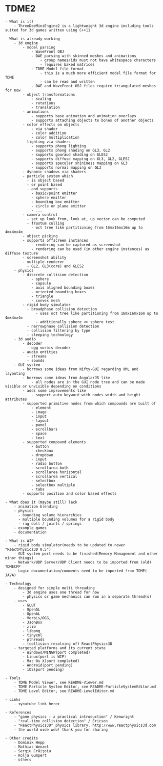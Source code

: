 TDME2
=====

    - What is it?
        - ThreeDeeMiniEngine2 is a lightweight 3d engine including tools suited for 3d games written using C++11

    - What is already working
        - 3d engine
            - model parsing
                - WaveFront OBJ
                - DAE parsing with skinned meshes and animations
                    - group names/ids must not have whitespace characters
                    - requires baked matrices
                - TDME Model file format
                    - this is a much more efficient model file format for TDME
                    - can be read and written
                - DAE and WaveFront OBJ files require triangulated meshes for now
            - object transformations
                - scaling
                - rotations
                - translation
            - animations
                - supports base animation and animation overlays
                - supports attaching objects to bones of another objects
            - color effects on objects
                - via shader
                - color addition
                - color multiplication
            - lighting via shaders
                - supports phong lighting
                - supports phong shading on GL3, GL2
                - supports gouraud shading on GLES2
                - supports diffuse mapping on GL3, GL2, GLES2
                - supports specular shininess mapping on GL3
                - supports normal mapping on GL3
            - dynamic shadows via shaders
            - particle system which
              - is object based
              - or point based
              - and supports
                - basic/point emitter
                - sphere emitter
                - bounding box emitter
                - circle on plane emitter
                - ...
            - camera control
              - set up look from, look at, up vector can be computed
              - frustum culling
                - oct tree like partitioning from 16mx16mx16m up to 4mx4mx4m
            - object picking
            - supports offscreen instances
                - rendering can be captured as screenshot
                - rendering can be used (in other engine instances) as diffuse texture
            - screenshot ability
            - multiple renderer
              - GL2, GL3(core) and GLES2
        - physics
            - discrete collision detection
                - sphere
                - capsule
                - axis aligned bounding boxes
                - oriented bounding boxes
                - triangle
                - convex mesh
            - rigid body simulator
              - broadphase collision detection
                  - uses oct tree like partitioning from 16mx16mx16m up to 4mx4mx4m
                  - additionally sphere <> sphere test
              - narrowphase collision detection
              - collision filtering by type
              - sleeping technology
        - 3d audio
            - decoder
              - ogg vorbis decoder
            - audio entities
              - streams
              - sounds
        - GUI system
            - borrows some ideas from Nifty-GUI regarding XML and layouting
            - borrows some ideas from AngularJS like
                - all nodes are in the GUI node tree and can be made visible or unvisible depending on conditions
            - adds some improvements like
                - support auto keyword with nodes width and height attributes
            - supported primitive nodes from which compounds are built of
                - element
                - image
                - input
                - layout
                - panel
                - scrollbars
                - space
                - text
            - supported compound elements
                - button
                - checkbox
                - dropdown
                - input
                - radio button
                - scrollarea both
                - scrollarea horizontal
                - scrollarea vertical
                - selectbox
                - selectbox multiple
                - tabs
            - supports position and color based effects

    - What does it (maybe still) lack
        - animation blending
        - physics
          - bounding volume hierarchies
          - multiple bounding volumes for a rigid body
          - rag doll / joints / springs
        - example games
        - documentation

    - What is WIP
        - rigid body simulator(needs to be updated to newer "ReactPhysics3D 0.5")
        - GUI system port needs to be finished(Memory Management and other minor things)
        - Network/UDP Server/UDP Client needs to be imported from (old) TDMECPP
        - Logic documentation/comments need to be imported from TDME(-JAVA)

    - Technology
        - designed for simple multi threading
            - 3d engine uses one thread for now
            - physics or game mechanics can run in a separate thread(s)
        - uses 
            - GLUT
            - OpenGL
            - OpenAL
            - Vorbis/OGG,
            - JsonBox
            - zlib
            - libpng
            - tinyxml
            - pthreads
            - (collision resolving of) ReactPhysics3D
        - targeted platforms and its current state
            - Windows/MINGW(port completed)
            - Linux(port is WIP)
            - Mac Os X(port completed)
            - Android(port pending)
            - iOS(port pending)

    - Tools
        - TDME Model Viewer, see README-Viewer.md
        - TDME Particle System Editor, see README-ParticleSystemEditor.md
        - TDME Level Editor, see README-LevelEditor.md

    - Links
        - <youtube link here>

    - References
        - "game physics - a practical introduction" / Kenwright
        - "real-time collision detection" / Ericson
        - "ReactPhysics3D" physics library, http://www.reactphysics3d.com 
        - the world wide web! thank you for sharing

    - Other credits
        - Dominik Hepp
        - Mathias Wenzel
        - Sergiu Crăiţoiu
        - Kolja Gumpert
        - others
       
